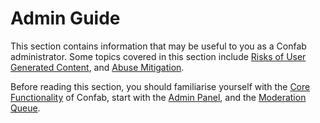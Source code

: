 # Admin Guide

This section contains information that may be useful to you as a Confab administrator. Some topics covered in this section include [Risks of User Generated Content](./content-risks/index.md), and [Abuse Mitigation](./abuse-mitigation/index.md).

Before reading this section, you should familiarise yourself with the [Core Functionality](../core-functionality/index.md) of Confab, start with the [Admin Panel](../core-functionality/admin-panel/index.md), and the [Moderation Queue](../core-functionality/manual-moderation/index.md).